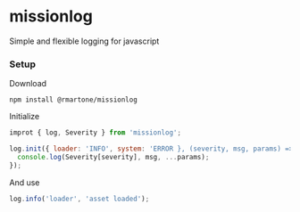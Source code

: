 # missionlog
Simple and flexible logging for javascript

### Setup
Download
```shell
npm install @rmartone/missionlog
```

Initialize
```javascript
improt { log, Severity } from 'missionlog';

log.init({ loader: 'INFO', system: 'ERROR }, (severity, msg, params) => {
  console.log(Severity[severity], msg, ...params);
});
```
And use
```javascript
log.info('loader', 'asset loaded');
```
